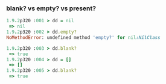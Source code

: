 ### blank? vs empty? vs present?



```ruby
1.9.2p320 :001 > dd = nil
 => nil
1.9.2p320 :002 > dd.empty?
NoMethodError: undefined method 'empty?' for nil:NilClass

1.9.2p320 :003 > dd.blank?
 => true
1.9.2p320 :004 > dd = []
 => []
1.9.2p320 :005 > dd.blank?
 => true
```
